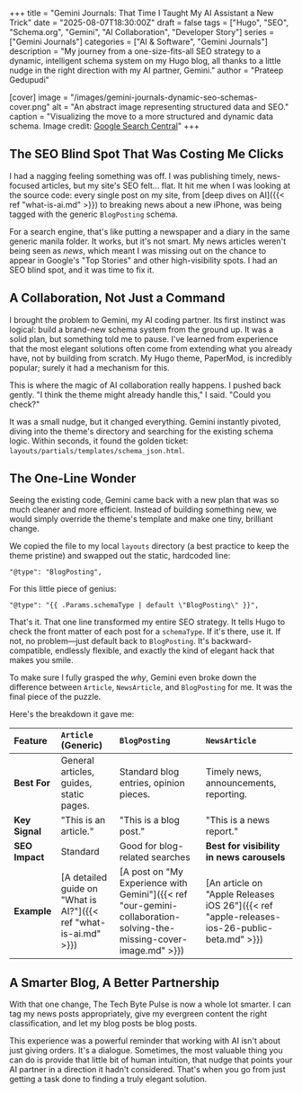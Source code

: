 +++
title = "Gemini Journals: That Time I Taught My AI Assistant a New Trick"
date = "2025-08-07T18:30:00Z"
draft = false
tags = ["Hugo", "SEO", "Schema.org", "Gemini", "AI Collaboration", "Developer Story"]
series = ["Gemini Journals"]
categories = ["AI & Software", "Gemini Journals"]
description = "My journey from a one-size-fits-all SEO strategy to a dynamic, intelligent schema system on my Hugo blog, all thanks to a little nudge in the right direction with my AI partner, Gemini."
author = "Prateep Gedupudi"

[cover]
  image = "/images/gemini-journals-dynamic-seo-schemas-cover.png"
  alt = "An abstract image representing structured data and SEO."
  caption = "Visualizing the move to a more structured and dynamic data schema. Image credit: [Google Search Central](https://developers.google.com/search/docs/appearance/structured-data/article)"
+++

## The SEO Blind Spot That Was Costing Me Clicks

I had a nagging feeling something was off. I was publishing timely, news-focused articles, but my site's SEO felt... flat. It hit me when I was looking at the source code: every single post on my site, from [deep dives on AI]({{< ref "what-is-ai.md" >}}) to breaking news about a new iPhone, was being tagged with the generic `BlogPosting` schema.

For a search engine, that's like putting a newspaper and a diary in the same generic manila folder. It works, but it's not smart. My news articles weren't being seen as *news*, which meant I was missing out on the chance to appear in Google's "Top Stories" and other high-visibility spots. I had an SEO blind spot, and it was time to fix it.

## A Collaboration, Not Just a Command

I brought the problem to Gemini, my AI coding partner. Its first instinct was logical: build a brand-new schema system from the ground up. It was a solid plan, but something told me to pause. I've learned from experience that the most elegant solutions often come from extending what you already have, not by building from scratch. My Hugo theme, PaperMod, is incredibly popular; surely it had a mechanism for this.

This is where the magic of AI collaboration really happens. I pushed back gently. "I think the theme might already handle this," I said. "Could you check?"

It was a small nudge, but it changed everything. Gemini instantly pivoted, diving into the theme's directory and searching for the existing schema logic. Within seconds, it found the golden ticket: `layouts/partials/templates/schema_json.html`.

## The One-Line Wonder

Seeing the existing code, Gemini came back with a new plan that was so much cleaner and more efficient. Instead of building something new, we would simply override the theme's template and make one tiny, brilliant change.

We copied the file to my local `layouts` directory (a best practice to keep the theme pristine) and swapped out the static, hardcoded line:

```go-template
"@type": "BlogPosting",
```

For this little piece of genius:

```go-template
"@type": "{{ .Params.schemaType | default \"BlogPosting\" }}",
```

That's it. That one line transformed my entire SEO strategy. It tells Hugo to check the front matter of each post for a `schemaType`. If it's there, use it. If not, no problem—just default back to `BlogPosting`. It's backward-compatible, endlessly flexible, and exactly the kind of elegant hack that makes you smile.

To make sure I fully grasped the *why*, Gemini even broke down the difference between `Article`, `NewsArticle`, and `BlogPosting` for me. It was the final piece of the puzzle.

Here's the breakdown it gave me:

| Feature | `Article` (Generic) | `BlogPosting` | `NewsArticle` |
| :--- | :--- | :--- | :--- |
| **Best For** | General articles, guides, static pages. | Standard blog entries, opinion pieces. | Timely news, announcements, reporting. |
| **Key Signal** | "This is an article." | "This is a blog post." | "This is a news report." |
| **SEO Impact** | Standard | Good for blog-related searches | **Best for visibility in news carousels** |
| **Example** | [A detailed guide on "What is AI?"]({{< ref "what-is-ai.md" >}}) | [A post on "My Experience with Gemini"]({{< ref "our-gemini-collaboration-solving-the-missing-cover-image.md" >}}) | [An article on "Apple Releases iOS 26"]({{< ref "apple-releases-ios-26-public-beta.md" >}}) |

## A Smarter Blog, A Better Partnership

With that one change, The Tech Byte Pulse is now a whole lot smarter. I can tag my news posts appropriately, give my evergreen content the right classification, and let my blog posts be blog posts.

This experience was a powerful reminder that working with AI isn't about just giving orders. It's a dialogue. Sometimes, the most valuable thing you can do is provide that little bit of human intuition, that nudge that points your AI partner in a direction it hadn't considered. That's when you go from just getting a task done to finding a truly elegant solution.